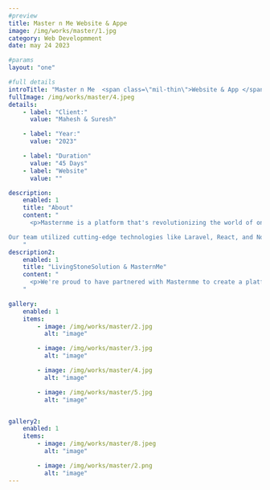 ```yaml
---
#preview
title: Master n Me Website & Appe
image: /img/works/master/1.jpg
category: Web Developmment
date: may 24 2023

#params
layout: "one"

#full details
introTitle: "Master n Me  <span class=\"mil-thin\">Website & App </span>"
fullImage: /img/works/master/4.jpeg
details:
    - label: "Client:"
      value: "Mahesh & Suresh"

    - label: "Year:"
      value: "2023"

    - label: "Duration"
      value: "45 Days"
    - label: "Website"
      value: ""

description:
    enabled: 1
    title: "About"
    content: "
      <p>Masternme is a platform that's revolutionizing the world of online education, and we're proud to have played a key role in bringing their vision to life. At Living Stone Solution, we were tasked with building a state-of-the-art learning management system that would enable students to access free and paid courses, book consultations with mentors and teachers, and much more.

Our team utilized cutting-edge technologies like Laravel, React, and Node.js to create a platform that's packed with features and functionality. From a robust wallet system to coupon support to mentor and coach consultations, Masternme's platform offers everything that students and educators need to excel in the world of online learning.</p>
    "
description2:
    enabled: 1
    title: "LivingStoneSolution & MasternMe"
    content: "
      <p>We're proud to have partnered with Masternme to create a platform that's intuitive, easy to use, and packed with innovative features. Whether you're a student looking to expand your knowledge or an educator seeking to connect with learners around the world, Masternme's platform is the perfect place to achieve your goals. And at Living Stone Solution, we're committed to continuing to push the boundaries of what's possible in the world of web development, app development, and digital marketing.</p>
    "

gallery: 
    enabled: 1
    items:
        - image: /img/works/master/2.jpg
          alt: "image"

        - image: /img/works/master/3.jpg
          alt: "image"

        - image: /img/works/master/4.jpg
          alt: "image"

        - image: /img/works/master/5.jpg
          alt: "image"


gallery2: 
    enabled: 1
    items:
        - image: /img/works/master/8.jpeg
          alt: "image"

        - image: /img/works/master/2.png
          alt: "image"
---
```


